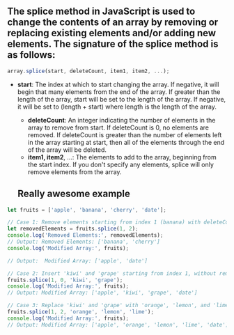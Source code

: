 ## The splice method in JavaScript is used to change the contents of an array by removing or replacing existing elements and/or adding new elements. The signature of the splice method is as follows:
```javascript
array.splice(start, deleteCount, item1, item2, ...);
```
 * **start**: The index at which to start changing the array. If negative, it will begin that many elements from the end of the array. If greater than the length of the array, start will be set to the length of the array. If negative, it will be set to (length + start) where length is the length of the array.
   * **deleteCount**: An integer indicating the number of elements in the array to remove from start. If deleteCount is 0, no elements are removed. If deleteCount is greater than the number of elements left in the array starting at start, then all of the elements through the end of the array will be deleted.
   *  **item1, item2**, ...: The elements to add to the array, beginning from the start index. If you don't specify any elements, splice will only remove elements from the array.

   ## Really awesome example 

  ```javascript
  let fruits = ['apple', 'banana', 'cherry', 'date'];

// Case 1: Remove elements starting from index 1 (banana) with deleteCount 2
let removedElements = fruits.splice(1, 2);
console.log('Removed Elements:', removedElements);
// Output: Removed Elements: ['banana', 'cherry']
console.log('Modified Array:', fruits);

// Output:  Modified Array: ['apple', 'date']

// Case 2: Insert 'kiwi' and 'grape' starting from index 1, without removing any elements
fruits.splice(1, 0, 'kiwi', 'grape');
console.log('Modified Array:', fruits);
// Output: Modified Array: ['apple', 'kiwi', 'grape', 'date']

// Case 3: Replace 'kiwi' and 'grape' with 'orange', 'lemon', and 'lime' starting from index 1
fruits.splice(1, 2, 'orange', 'lemon', 'lime');
console.log('Modified Array:', fruits);
// Output: Modified Array: ['apple', 'orange', 'lemon', 'lime', 'date']
